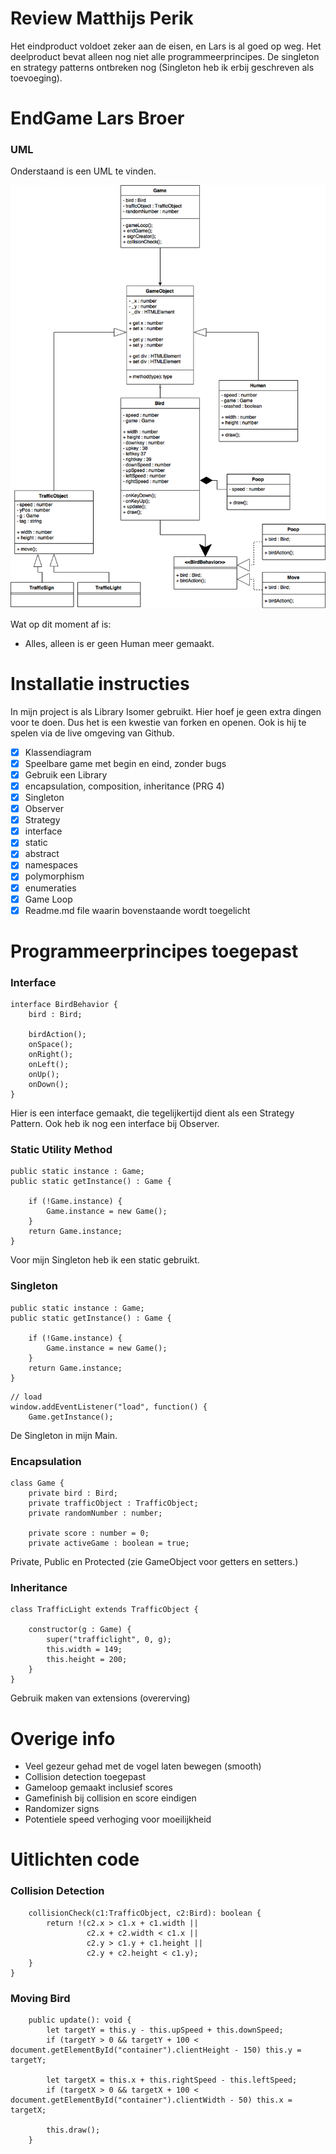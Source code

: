 # Review Matthijs Perik

Het eindproduct voldoet zeker aan de eisen, en Lars is al goed op weg.
Het deelproduct bevat alleen nog niet alle programmeerprincipes. De singleton en strategy patterns ontbreken nog (Singleton heb ik erbij geschreven als toevoeging).

# EndGame Lars Broer

### UML
Onderstaand is een UML te vinden.

![UML](UML.png?raw=true "UML")

Wat op dit moment af is:
- Alles, alleen is er geen Human meer gemaakt.

# Installatie instructies
In mijn project is als Library Isomer gebruikt. Hier hoef je geen extra dingen voor te doen. Dus het is een kwestie van forken en openen. Ook is hij te spelen via de live omgeving van Github.

- [x] Klassendiagram
- [x] Speelbare game met begin en eind, zonder bugs
- [x] Gebruik een Library
- [x] encapsulation, composition, inheritance (PRG 4)
- [x] Singleton
- [x] Observer
- [x] Strategy
- [x] interface
- [x] static
- [x] abstract
- [x] namespaces
- [x] polymorphism
- [x] enumeraties
- [x] Game Loop
- [x] Readme.md file waarin bovenstaande wordt toegelicht 

# Programmeerprincipes toegepast

### Interface
```
interface BirdBehavior {
    bird : Bird;
    
    birdAction();
    onSpace();
    onRight();
    onLeft();
    onUp();
    onDown();
}
```
Hier is een interface gemaakt, die tegelijkertijd dient als een Strategy Pattern. Ook heb ik nog een interface bij Observer.

### Static Utility Method
```
public static instance : Game;
public static getInstance() : Game {

    if (!Game.instance) {
        Game.instance = new Game();
    }
    return Game.instance;
}
```
Voor mijn Singleton heb ik een static gebruikt.

### Singleton
```
public static instance : Game;
public static getInstance() : Game {

    if (!Game.instance) {
        Game.instance = new Game();
    }
    return Game.instance;
}
```
```
// load
window.addEventListener("load", function() {
    Game.getInstance();
```
De Singleton in mijn Main.

### Encapsulation
```
class Game {
    private bird : Bird;
    private trafficObject : TrafficObject;
    private randomNumber : number;

    private score : number = 0;
    private activeGame : boolean = true;
```
Private, Public en Protected (zie GameObject voor getters en setters.)

### Inheritance
```
class TrafficLight extends TrafficObject {
                   
    constructor(g : Game) {
        super("trafficlight", 0, g);
        this.width = 149;
        this.height = 200;
    }
}
```
Gebruik maken van extensions (overerving)

# Overige info
- Veel gezeur gehad met de vogel laten bewegen (smooth)
- Collision detection toegepast
- Gameloop gemaakt inclusief scores
- Gamefinish bij collision en score eindigen
- Randomizer signs
- Potentiele speed verhoging voor moeilijkheid

# Uitlichten code
### Collision Detection
```
    collisionCheck(c1:TrafficObject, c2:Bird): boolean {
        return !(c2.x > c1.x + c1.width || 
                 c2.x + c2.width < c1.x || 
                 c2.y > c1.y + c1.height || 
                 c2.y + c2.height < c1.y);
    }
} 
```

### Moving Bird
```
    public update(): void {
        let targetY = this.y - this.upSpeed + this.downSpeed;
        if (targetY > 0 && targetY + 100 < document.getElementById("container").clientHeight - 150) this.y = targetY;

        let targetX = this.x + this.rightSpeed - this.leftSpeed;
        if (targetX > 0 && targetX + 100 < document.getElementById("container").clientWidth - 50) this.x = targetX;

        this.draw();
    }
```
